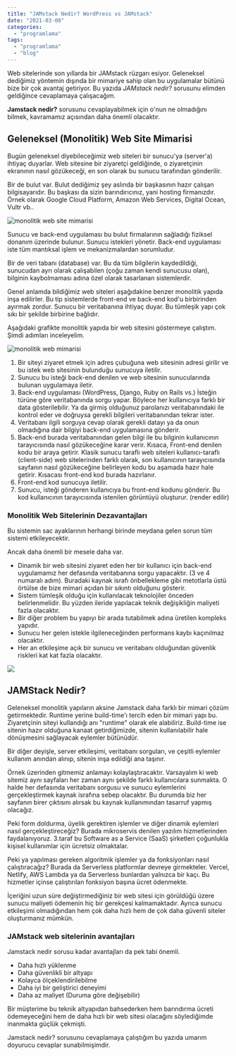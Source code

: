 ```yaml
---
title: "JAMstack Nedir? WordPress vs JAMstack"
date: "2021-03-08"
categories: 
  - "programlama"
tags: 
  - "programlama"
  - "blog"
---
```


Web sitelerinde son yıllarda bir JAMstack rüzgarı esiyor. Geleneksel dediğimiz yöntemin dışında bir mimariye sahip olan bu uygulamalar bütünü bize bir çok avantaj getiriyor. Bu yazıda _JAMstack nedir?_ sorusunu elimden geldiğince cevaplamaya çalışacağım.

**Jamstack nedir?** sorusunu cevaplayabilmek için o'nun ne olmadığını bilmek, kavramamız açısından daha önemli olacaktır.

## Geleneksel (Monolitik) Web Site Mimarisi

Bugün geleneksel diyebileceğimiz web siteleri bir sunucu'ya (server'a) ihtiyaç duyarlar. Web sitesine bir ziyaretçi geldiğinde, o ziyaretçinin ekranının nasıl gözükeceği, en son olarak bu sunucu tarafından gönderilir.

Bir de bulut var. Bulut dediğimiz şey aslında bir başkasının hazır çalışan bilgisayarıdır. Bu başkası da sizin barındırıcınız, yani hosting firmanızdır. Örnek olarak Google Cloud Platform, Amazon Web Services, Digital Ocean, Vultr vb..

![monolitik web site mimarisi](images/Blue-monolithic-mimari-1024x576.jpg)

Sunucu ve back-end uygulaması bu bulut firmalarının sağladığı fiziksel donanım üzerinde bulunur. Sunucu istekleri yönetir. Back-end uygulaması iste tüm mantıksal işlem ve mekanizmalardan sorumludur.

Bir de veri tabanı (database) var. Bu da tüm bilgilerin kaydedildiği, sunucudan ayrı olarak çalışabilen (çoğu zaman kendi sunucusu olan), bilginin kaybolmaması adına özel olarak tasarlanan sistemlerdir.

Genel anlamda bildiğimiz web siteleri aşağıdakine benzer monolitik yapıda inşa edilirler. Bu tip sistemlerde front-end ve back-end kod'u birbirinden ayırmak zordur. Sunucu bir veritabanına ihtiyaç duyar. Bu tümleşik yapı çok sıkı bir şekilde birbirine bağlıdır.

Aşağıdaki grafikte monolitik yapıda bir web sitesini göstermeye çalıştım. Şimdi adımları inceleyelim.

![monolitik web mimarisi](images/monolithic-architecture.jpg "monolitik web mimarisi")

1. Bir siteyi ziyaret etmek için adres çubuğuna web sitesinin adresi girilir ve bu istek web sitesinin bulunduğu sunucuya iletilir.
2. Sunucu bu isteği back-end denilen ve web sitesinin sunucularında bulunan uygulamaya iletir.
3. Back-end uygulaması (WordPress, Django, Ruby on Rails vs.) İsteğin türüne göre veritabanında sorgu yapar. Böylece her kullanıcıya farklı bir data gösterilebilir. Ya da girmiş olduğunuz parolanızı veritabanındaki ile kontrol eder ve doğruysa gerekli bilgileri veritabanından tekrar ister.
4. Veritabanı ilgili sorguya cevap olarak gerekli datayı ya da onun olmadığına dair bilgiyi back-end uygulamasına gönderir.
5. Back-end burada veritabanından gelen bilgi ile bu bilginin kullanıcının tarayıcısında nasıl gözükeceğine karar verir. Kısaca, Front-end denilen kodu bir araya getirir. Klasik sunucu taraflı web siteleri kullanıcı-taraflı (client-side) web sitelerinden farklı olarak, son kullanıcının tarayıcısında sayfanın nasıl gözükeceğine belirleyen kodu bu aşamada hazır hale getirir. Kısacası front-end kod burada hazırlanır.
6. Front-end kod sunucuya iletilir.
7. Sunucu, isteği gönderen kullanıcıya bu front-end kodunu gönderir. Bu kod kullanıcının tarayıcısında istenilen görüntüyü oluşturur. (render edilir)

### Monolitik Web Sitelerinin Dezavantajları

Bu sistemin sac ayaklarının herhangi birinde meydana gelen sorun tüm sistemi etkileyecektir.

Ancak daha önemli bir mesele daha var.

- Dinamik bir web sitesini ziyaret eden her bir kullanıcı için back-end uygulamamız her defasında veritabanına sorgu yapacaktır. (3 ve 4 numaralı adım). Buradaki kaynak israfı önbellekleme gibi metotlarla üstü örtülse de bize mimari açıdan bir sıkıntı olduğunu gösterir.
- Sistem tümleşik olduğu için kullanılacak teknolojiler önceden belirlenmelidir. Bu yüzden ileride yapılacak teknik değişikliğin maliyeti fazla olacaktır.
- Bir diğer problem bu yapıyı bir arada tutabilmek adına üretilen kompleks yapıdır.
- Sunucu her gelen istekle ilgileneceğinden performans kaybı kaçınılmaz olacaktır.
- Her an etkileşime açık bir sunucu ve veritabanı olduğundan güvenlik riskleri kat kat fazla olacaktır.

![](https://www.cbsofyalioglu.com/wp-content/uploads/2021/10/jamstack-ve-monolitik-1270x715.webp)

## JAMStack Nedir?

Geleneksel monolitik yapıların aksine Jamstack daha farklı bir mimari çözüm getirmektedir. Runtime yerine build-time'ı tercih eden bir mimari yapı bu. Ziyaretçinin siteyi kullandığı anı "runtime" olarak ele alabiliriz. Build-time ise sitenin hazır olduğuna kanaat getirdiğimizde, sitenin kullanılabilir hale dönüşmesini sağlayacak eylemler bütünüdür.

Bir diğer deyişle, server etkileşimi, veritabanı sorguları, ve çeşitli eylemler kullanım anından alınıp, sitenin inşa edildiği ana taşınır.

Örnek üzerinden gitmemiz anlamayı kolaylaştıracaktır. Varsayalım ki web sitemiz aynı sayfaları her zaman aynı şekilde farklı kullanıcılara sunmakta. O halde her defasında veritabanı sorgusu ve sunucu eylemlerini gerçekleştirmek kaynak israfına sebep olacaktır. Bu durumda biz her sayfanın birer çıktısını alırsak bu kaynak kullanımından tasarruf yapmış olacağız.

Peki form doldurma, üyelik gerektiren işlemler ve diğer dinamik eylemleri nasıl gerçekleştireceğiz? Burada mikroservis denilen yazılım hizmetlerinden faydalanıyoruz. 3.taraf bu Software as a Service (SaaS) şirketleri çoğunlukla kişisel kullanımlar için ücretsiz olmaktalar.

Peki ya yapılması gereken algoritmik işlemler ya da fonksiyonları nasıl çalıştıracağız? Burada da Serverless platformlar devreye girmekteler. Vercel, Netlify, AWS Lambda ya da Serverless bunlardan yalnızca bir kaçı. Bu hizmetler içinse çalıştırılan fonksiyon başına ücret ödenmekte.

İçeriğini uzun süre değiştirmediğiniz bir web sitesi için görüldüğü üzere sunucu maliyeti ödemenin hiç bir gerekçesi kalmamaktadır. Ayrıca sunucu etkileşimi olmadığından hem çok daha hızlı hem de çok daha güvenli siteler oluşturmanız mümkün.

### JAMstack web sitelerinin avantajları

Jamstack nedir sorusu kadar avantajları da pek tabi önemli.

- Daha hızlı yüklenme
- Daha güvenlikli bir altyapı
- Kolayca ölçeklendirilebilme
- Daha iyi bir geliştirici deneyimi
- Daha az maliyet (Duruma göre değişebilir)

Bir müşterime bu teknik altyapıdan bahsederken hem barındırma ücreti ödemeyeceğini hem de daha hızlı bir web sitesi olacağını söylediğimde inanmakta güçlük çekmişti.

Jamstack nedir? sorusunu cevaplamaya çalıştığım bu yazıda umarım doyurucu cevaplar sunabilmişimdir.
